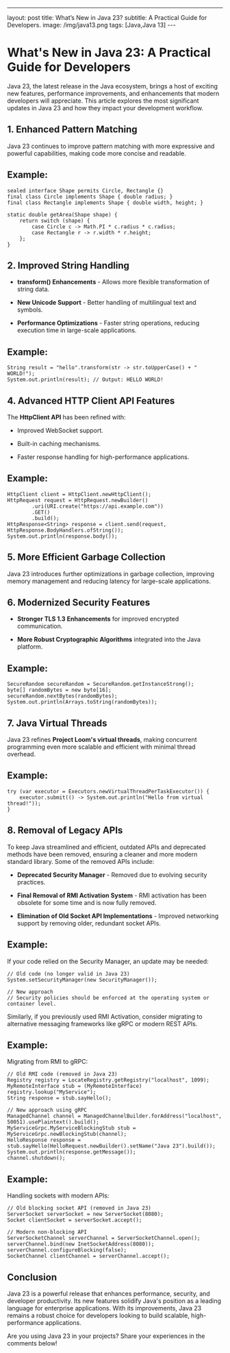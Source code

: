 ---
layout: post
title: What’s New in Java 23?
subtitle: A Practical Guide for Developers.
image: /img/java13.png
tags: [Java,Java 13]
---﻿

# What's New in Java 23: A Practical Guide for Developers



Java 23, the latest release in the Java ecosystem, brings a host of exciting new features, performance improvements, and enhancements that modern developers will appreciate. This article explores the most significant updates in Java 23 and how they impact your development workflow.

## 1. Enhanced Pattern Matching

Java 23 continues to improve pattern matching with more expressive and powerful capabilities, making code more concise and readable.

## Example:

    sealed interface Shape permits Circle, Rectangle {}
    final class Circle implements Shape { double radius; }
    final class Rectangle implements Shape { double width, height; }
    
    static double getArea(Shape shape) {
        return switch (shape) {
            case Circle c -> Math.PI * c.radius * c.radius;
            case Rectangle r -> r.width * r.height;
        };
    }

## 2. Improved String Handling

* **transform() Enhancements** - Allows more flexible transformation of string data.

* **New Unicode Support** - Better handling of multilingual text and symbols.

* **Performance Optimizations** - Faster string operations, reducing execution time in large-scale applications.

## Example:

    String result = "hello".transform(str -> str.toUpperCase() + " WORLD!");
    System.out.println(result); // Output: HELLO WORLD!

## 4. Advanced HTTP Client API Features

The **HttpClient API** has been refined with:

* Improved WebSocket support.

* Built-in caching mechanisms.

* Faster response handling for high-performance applications.

## Example:

    HttpClient client = HttpClient.newHttpClient();
    HttpRequest request = HttpRequest.newBuilder()
            .uri(URI.create("https://api.example.com"))
            .GET()
            .build();
    HttpResponse<String> response = client.send(request, HttpResponse.BodyHandlers.ofString());
    System.out.println(response.body());

## 5. More Efficient Garbage Collection

Java 23 introduces further optimizations in garbage collection, improving memory management and reducing latency for large-scale applications.

## 6. Modernized Security Features

* **Stronger TLS 1.3 Enhancements** for improved encrypted communication.

* **More Robust Cryptographic Algorithms** integrated into the Java platform.

## Example:

    SecureRandom secureRandom = SecureRandom.getInstanceStrong();
    byte[] randomBytes = new byte[16];
    secureRandom.nextBytes(randomBytes);
    System.out.println(Arrays.toString(randomBytes));

## 7. Java Virtual Threads

Java 23 refines **Project Loom's virtual threads**, making concurrent programming even more scalable and efficient with minimal thread overhead.

## Example:

    try (var executor = Executors.newVirtualThreadPerTaskExecutor()) {
        executor.submit(() -> System.out.println("Hello from virtual thread!"));
    }

## 8. Removal of Legacy APIs

To keep Java streamlined and efficient, outdated APIs and deprecated methods have been removed, ensuring a cleaner and more modern standard library. Some of the removed APIs include:

* **Deprecated Security Manager** - Removed due to evolving security practices.

* **Final Removal of RMI Activation System** - RMI activation has been obsolete for some time and is now fully removed.

* **Elimination of Old Socket API Implementations** - Improved networking support by removing older, redundant socket APIs.

## Example:

If your code relied on the Security Manager, an update may be needed:

    // Old code (no longer valid in Java 23)
    System.setSecurityManager(new SecurityManager());
    
    // New approach
    // Security policies should be enforced at the operating system or container level.

Similarly, if you previously used RMI Activation, consider migrating to alternative messaging frameworks like gRPC or modern REST APIs.

## Example:

Migrating from RMI to gRPC:

    // Old RMI code (removed in Java 23)
    Registry registry = LocateRegistry.getRegistry("localhost", 1099);
    MyRemoteInterface stub = (MyRemoteInterface) registry.lookup("MyService");
    String response = stub.sayHello();
    
    // New approach using gRPC
    ManagedChannel channel = ManagedChannelBuilder.forAddress("localhost", 50051).usePlaintext().build();
    MyServiceGrpc.MyServiceBlockingStub stub = MyServiceGrpc.newBlockingStub(channel);
    HelloResponse response = stub.sayHello(HelloRequest.newBuilder().setName("Java 23").build());
    System.out.println(response.getMessage());
    channel.shutdown();

## Example:

Handling sockets with modern APIs:

    // Old blocking socket API (removed in Java 23)
    ServerSocket serverSocket = new ServerSocket(8080);
    Socket clientSocket = serverSocket.accept();
    
    // Modern non-blocking API
    ServerSocketChannel serverChannel = ServerSocketChannel.open();
    serverChannel.bind(new InetSocketAddress(8080));
    serverChannel.configureBlocking(false);
    SocketChannel clientChannel = serverChannel.accept();

## Conclusion

Java 23 is a powerful release that enhances performance, security, and developer productivity. Its new features solidify Java's position as a leading language for enterprise applications. With its improvements, Java 23 remains a robust choice for developers looking to build scalable, high-performance applications.

Are you using Java 23 in your projects? Share your experiences in the comments below!
